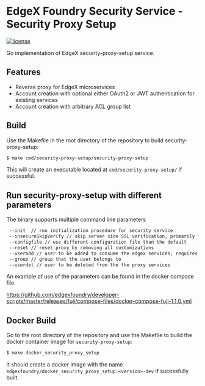 # EdgeX Foundry Security Service - Security Proxy Setup
[![license](https://img.shields.io/badge/license-Apache%20v2.0-blue.svg)](LICENSE)

Go implementation of EdgeX security-proxy-setup service.

## Features

- Reverse proxy for EdgeX microservices
- Account creation with optional either OAuth2 or JWT authentication for existing services
- Account creation with arbitrary ACL group list

## Build

Use the Makefile in the root directory of the repository to build security-proxy-setup:

```sh
$ make cmd/security-proxy-setup/security-proxy-setup
```

This will create an executable located at `cmd/security-proxy-setup/` if successful.

## Run security-proxy-setup with different parameters

The binary supports multiple command line parameters 

```sh
 --init  // run initialization procedure for security service
 --insecureSkipVerify // skip server side SSL verification, primarily for self-signed certs
 --configfile // use different configuration file than the default
 --reset // reset proxy by removing all customizations
 --useradd // user to be added to consume the edgex services, requires 'group' parameter
 --group // group that the user belongs to
 --userdel // user to be deleted from the the proxy services
```

An example of use of the parameters can be found in the docker compose file

https://github.com/edgexfoundry/developer-scripts/master/releases/fuji/compose-files/docker-compose-fuji-1.1.0.yml

## Docker Build

Go to the root directory of the repository and use the Makefile to build the docker container image for `security-proxy-setup`:

```sh
$ make docker_security_proxy_setup
```

It should create a docker image with the name `edgexfoundry/docker_security_proxy_setup:<version>-dev` if sucessfully built.
